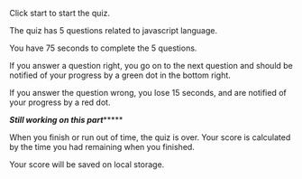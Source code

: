 Click start to start the quiz.

The quiz has 5 questions related to javascript language.

You have 75 seconds to complete the 5 questions.

If you answer a question right, you go on to the next question and should be notified of your progress by a green dot in the bottom right.

If you answer the question wrong, you lose 15 seconds, and are notified of your progress by a red dot.


*****Still working on this part**********

When you finish or run out of time, the quiz is over. Your score is calculated by the time you had remaining when you finished.

Your score will be saved on local storage.